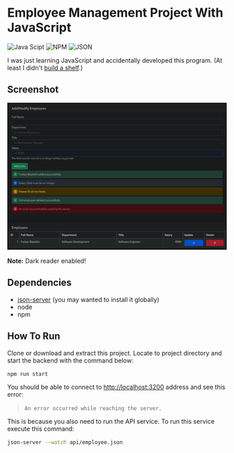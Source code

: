 # Employee Management Project With JavaScript

![Java Scipt](https://shields.io/badge/JavaScript-F7DF1E?style=for-the-badge&logo=javascript&color=black)
![NPM](https://shields.io/badge/NPM-339933?style=for-the-badge&logo=npm&color=black)
![JSON](https://shields.io/badge/JSONServer-339933?style=for-the-badge&logo=json&color=black)

I was just learning JavaScript and accidentally developed this program. (At least I didn't [build a shelf](https://transparent-aluminium.net/wp-content/uploads/2014/07/Help-I-accidentally-build-a-shelf1.png).)

## Screenshot

![Screenshot](/screenshots/screenshot.png)

**Note:** Dark reader enabled!

## Dependencies

* [json-server](https://github.com/typicode/json-server) (you may wanted to install it globally)
* node
* npm

## How To Run

Clone or download and extract this project. Locate to project directory and start the backend with the command below:

```sh
npm run start
```

You should be able to connect to <http://localhost:3200> address and see this error: 

> `An error occurred while reaching the server.`

This is because you also need to run the API service. To run this service execute this command:

```sh
json-server --watch api/employee.json
```